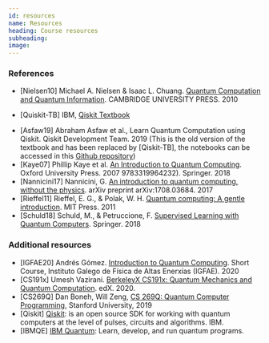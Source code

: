 ```yaml
---
id: resources
name: Resources
heading: Course resources
subheading: 
image: 
---
```


### References


* [Nielsen10] Michael A. Nielsen & Isaac L. Chuang. [Quantum Computation and Quantum Information](https://books.google.com.co/books?id=-s4DEy7o-a0C&printsec=frontcover&redir_esc=y#v=onepage&q&f=false). CAMBRIDGE UNIVERSITY PRESS. 2010
+ [Quiskit-TB] IBM, [Qiskit Textbook](https://qiskit.org/learn)
* [Asfaw19] Abraham Asfaw et al., Learn Quantum Computation using Qiskit. Qiskit Development Team. 2019 (This is the old version of the textbook and has been replaced by [Qiskit-TB], the notebooks can be accessed in this [Github repository](https://github.com/qiskit-community/qiskit-textbook))
* [Kaye07] Phillip Kaye et al. [An Introduction to Quantum Computing](https://global.oup.com/academic/product/an-introduction-to-quantum-computing-9780198570493?cc=co&lang=en&). Oxford University Press. 2007
9783319964232). Springer. 2018
* [Nannicini17] Nannicini, G. [An introduction to quantum computing, without the physics](https://arxiv.org/abs/1708.03684). arXiv preprint arXiv:1708.03684. 2017
* [Rieffel11] Rieffel, E. G., & Polak, W. H. [Quantum computing: A gentle introduction](https://mitpress.mit.edu/books/quantum-computing). MIT Press. 2011
* [Schuld18] Schuld, M., & Petruccione, F. [Supervised Learning with Quantum Computers](https://www.springer.com/gp/book/). Springer. 2018

### Additional resources

* [IGFAE20] Andrés Gómez. [Introduction to Quantum Computing](https://indico.cern.ch/event/865287/). Short Course, Instituto Galego de Física de Altas Enerxías (IGFAE). 2020
* [CS191x] Umesh Vazirani. [BerkeleyX CS191x: Quantum Mechanics and Quantum Computation](https://learning.edx.org/course/course-v1:BerkeleyX+CS-191x+2T2020/home). edX. 2020.
* [CS269Q] Dan Boneh, Will Zeng, [CS 269Q: Quantum Computer Programming](https://cs269q.stanford.edu/index.html), Stanford University, 2019
* [Qiskit] [Qiskit](https://qiskit.org): is an open source SDK for working with quantum computers at the level of pulses, circuits and algorithms. IBM.
* [IBMQE] [IBM Quantum](https://quantum-computing.ibm.com): Learn, develop, and run quantum programs.
